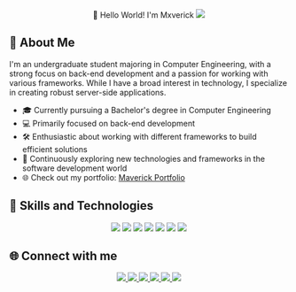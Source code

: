 <div align="center">
👋 Hello World! I'm Mxverick
  <img src="https://readme-typing-svg.herokuapp.com/?lines=Computer+Engineering+Student;Back-End+Developer;Framework+Enthusiast&font=Fira%20Code&center=true&width=380&height=50">
</div>

## 💫 About Me

I'm an undergraduate student majoring in Computer Engineering, with a strong focus on back-end development and a passion for working with various frameworks. While I have a broad interest in technology, I specialize in creating robust server-side applications.

- 🎓 Currently pursuing a Bachelor's degree in Computer Engineering
- 💻 Primarily focused on back-end development
- 🛠️ Enthusiastic about working with different frameworks to build efficient solutions
- 🌱 Continuously exploring new technologies and frameworks in the software development world
- 🌐 Check out my portfolio: [Maverick Portfolio](https://mxverick.ddns.net)

## 🚀 Skills and Technologies

<p align="center">
  <img src="https://img.shields.io/badge/Node.js-43853D?style=for-the-badge&logo=node.js&logoColor=white" />
  <img src="https://img.shields.io/badge/Express.js-404D59?style=for-the-badge" />
  <img src="https://img.shields.io/badge/Python-3776AB?style=for-the-badge&logo=python&logoColor=white" />
  <img src="https://img.shields.io/badge/PHP-777BB4?style=for-the-badge&logo=php&logoColor=white" />
  <img src="https://img.shields.io/badge/MySQL-00000F?style=for-the-badge&logo=mysql&logoColor=white" />
  <img src="https://img.shields.io/badge/MongoDB-4EA94B?style=for-the-badge&logo=mongodb&logoColor=white" />
  <img src="https://img.shields.io/badge/Git-F05032?style=for-the-badge&logo=git&logoColor=white" />
</p>

## 🌐 Connect with me

<p align="center">
  <a href="https://mxverick.ddns.net">
    <img src="https://img.shields.io/badge/Portfolio-00A98F?style=for-the-badge&logo=internetexplorer&logoColor=white" />
  </a>
  <a href="https://github.com/korathak-736769">
    <img src="https://img.shields.io/badge/GitHub-100000?style=for-the-badge&logo=github&logoColor=white" />
  </a>
  <a href="https://gitlab.com/korathank.k1">
    <img src="https://img.shields.io/badge/GitLab-330F63?style=for-the-badge&logo=gitlab&logoColor=white" />
  </a>
  <a href="https://www.facebook.com/profile.php?id=100068970676013">
    <img src="https://img.shields.io/badge/Facebook-1877F2?style=for-the-badge&logo=facebook&logoColor=white" />
  </a>
  <a href="https://www.instagram.com/k.vii_ghiaccio">
    <img src="https://img.shields.io/badge/Instagram-E4405F?style=for-the-badge&logo=instagram&logoColor=white" />
  </a>
  <a href="https://www.linkedin.com/in/koratank-kongpanna-8b0798301">
    <img src="https://img.shields.io/badge/LinkedIn-0077B5?style=for-the-badge&logo=linkedin&logoColor=white" />
  </a>
</p>
